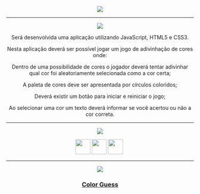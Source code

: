 <div align="center">

<img src="https://img.shields.io/static/v1?label=Projeto&message=Color Guess&color=orange&style=for-the-badge&logo=github"/>

---   

<img src="https://img.shields.io/static/v1?label=Objetivo&message=Contexto&color=blue&style=for-the-badge&logo=github"/>
<p></p>

Será desenvolvida uma aplicação utilizando JavaScript, HTML5 e CSS3.

 Nesta aplicação deverá ser possível jogar um jogo de adivinhação de cores onde:
   
   Dentro de uma possibilidade de cores o jogador deverá tentar adivinhar qual cor foi aleatoriamente selecionada como a cor certa;
   
   A paleta de cores deve ser apresentada por círculos coloridos;
   
   Deverá existir um botão para iniciar e reiniciar o jogo;
   
   Ao selecionar uma cor um texto deverá informar se você acertou ou não a cor correta.

---   

<img src="https://img.shields.io/static/v1?label=Habilidades Aprendidas&message=Ferramentas e Tecnologias&color=red&style=for-the-badge&logo=github"/>
<p></p>
<img src="https://cdn.jsdelivr.net/gh/devicons/devicon/icons/html5/html5-original.svg" width="40" height="40"/> <img 
src="https://cdn.jsdelivr.net/gh/devicons/devicon/icons/css3/css3-original.svg" width="40" height="40"/> <img 
src="https://cdn.jsdelivr.net/gh/devicons/devicon/icons/javascript/javascript-original.svg" width="40" height="40"/> <img 
<p></p>

---   

<img src="https://img.shields.io/static/v1?label=Link&message=Color Guess&color=green&style=for-the-badge&logo=github"/>

### <b> <a href="https://renanbfreitas.github.io/projeto-color-guess/">Color Guess</a> </b> <br>

</div>

<div align="center">
